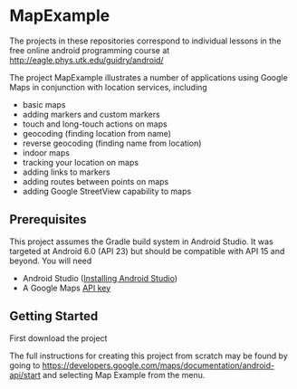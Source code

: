 # MapExample
The projects in these repositories correspond to individual lessons in the free online android programming course at http://eagle.phys.utk.edu/guidry/android/

The project MapExample illustrates a number of applications using Google Maps in conjunction with location services, including

 - basic maps 
 - adding markers and custom markers
 - touch and long-touch actions on maps
 - geocoding (finding location from name)
 - reverse geocoding (finding name from location)
 - indoor maps
 - tracking your location on maps
 - adding links to markers
 - adding routes between points on maps
 - adding Google StreetView capability to maps

## Prerequisites
This project assumes the Gradle build system in Android Studio. It was targeted at Android 6.0 (API 23) but should be compatible with API 15 and beyond.  You will need

 - Android Studio (<a href="https://developer.android.com/studio/install.html" target="_new">Installing Android Studio</a>)
 - A Google Maps <a href="https://developers.google.com/maps/documentation/android-api/start" target="_new">API key</a>

## Getting Started
First download the project

The full instructions for creating this project from scratch may be found by going to https://developers.google.com/maps/documentation/android-api/start and selecting Map Example from the menu.

